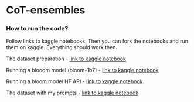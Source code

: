 # CoT-ensembles

### How to run the code?

Follow links to kaggle notebooks. Then you can fork the notebooks and run them on kaggle. Everything should work then.

The dataset preparation - [link to kaggle notebook](https://www.kaggle.com/code/manwithaflower/prompts-dataset-preparation)

Running a blooom model (bloom-1b7) - [link to kaggle notebook](https://www.kaggle.com/code/manwithaflower/bloom-1b7-gsm8k)

Running a bloom model HF API - [link to kaggle notebook](https://www.kaggle.com/code/manwithaflower/bloom-hf-api-gsm8k)

The dataset with my prompts - [link to kaggle notebook](https://www.kaggle.com/datasets/manwithaflower/gsm8k-dataset)
